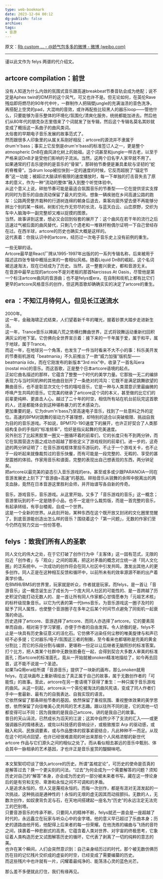 ```yaml
---
type: web-bookmark
date: 2023-12-04 00:12
dg-publish: false
archive: 
tags:
- 音游
---
```

原文：[Rb custom ... - @娇气包多多的微博 - 微博 (weibo.com)](https://weibo.com/2719969933/Klglt5XnI?pagetype=fav)

---

谨以此文作为 felys 两谱的代介绍文。  
  
## artcore compilation：前世  
  
没有人知道为什么内敛的氛围式音乐跟高速breakbeat节奏音轨会成为绝配；说不定是Aphex twin的IDM开的这个风气，可又也许不是。但无论如何，在英伦Rave残焰即将燃尽的90年代中叶，一群制作人把隔壁jungle的充满油渍的音色洗净，再搭配上空灵的pad，大混响的音效，或许再配些比较黑人的器乐loop——管他什么，只要能够为音乐整体的环境化/氛围化/清爽化服务，统统都能加进去。然后他们从80年代的朋克杂志里借来了个词就发了张专辑，然后这个专辑名莫名其妙就变成了概括这一系曲子的曲风类词。  
太俗套的早期电子音乐发展的故事范式了。  
然而跟很多人印象里的从属关系刚好相反：artcore的源流并不隶属于drum'n'bass；事实上它反倒是drum'n'bass的标准签订人之一，更是整个atmospheric DnB在曲风进化树上的始祖。这个词甚至和jungle一样古老，以至于严格来说DnB才是受他们影响的子流派。当然，这两个旧名字人家早就不用了。  
如果通常的打击乐提供的是音乐的“骨架”，那碎拍节奏便是兼具柔软与坚韧的“蛇的脊椎骨”。当drum loop被拉快到一定的速度的时候，它反而超脱了“锚定节奏”这一功能；被超过大脑读析极限的速度播放时，每一下单独的打击音失去了原本的意义，作为一种“流动的整体”融入到整个听觉体验中。  
从这个意义上说，碎拍节奏可能是最适合氛围音乐的节奏型——它在提供坚实支撑的同时为音乐的自由流动保留了最大的空间。想象一辆疾驰在乡间高速公路的跑车：公路两旁整齐栽种的行道树连绵的朝身后退去，乘客向窗外望去便不再能够分辨出个别的某一株树。树影们化作无穷尽的长流，与蓝天白云、山峦原野，交织为车中人脑海中一副完整却又难以捉摸的图景。  
当然，故事讲到这里，想必又会回到俗套的展开了：这个曲风在若干年的流行之后迅速过气被后面的曲风替代，只剩几个遗老和一堆铁杆粉偶尔证明一下自己曾经存在过。在西半球，artcore的历史也确实大概是这样的。  
这代表着：你我认识中的artcore，经历过一次电子音乐史上没有前例的重生。  
  
一些无聊的话。  
Artcore最早是React厂牌从1995-1997年出版的的一系列专辑名称，后来被用于描述这四张专辑中概括出来的一套相似风格。随着Liquid DnB的崛起，这个名词被迅速淘汰，现在已经成为了历史。当然，这一整套兴衰史，都和音游无关。  
在音游中最早出现的artcore不是刘老板的那首Narcissus At Oasis，尽管他是第一个标注artcore曲风的音游曲；也不是felys或era，在自制和街机上都有比它们更早的artcore风格音乐的创作，但这两首歌却确确实实的决定了artcore的重生。  
  
## era ：不知江月待何人，但见长江送流水  
  
2000年。  
这一年，金融海啸正式结束，人们望着新千年的曙光，握着钞票大踏步走进新生活。  
这一年，Trance音乐以捭阖八荒之势横扫舞曲世界，正式将锐舞运动重新扫回积满灰尘的地下室。它仿佛向全世界宣示着：接下来的一千年属于爱，属于和平，属于地球，属于Trance。  
而这一年，在地球另一个角落，也发生了一件当时看来不大不小的事：科乐美开发的节奏街机游戏「beatmania」不久前推出了一款“威力加强”版机型——beatmania iidx，而在它刚发布的新版本“3rd mix”中，收录了一首名叫era (nostal mix)的音乐。而这首歌，正是整个日本artcore语境的起点。  
正如它曲名描述的那样，它蕴含了整整一个时代的美学力量。它那独一无二的编排表现力与当时同机种的其他曲目划开了一条绝对的鸿沟：它既不是满足跳舞欲望的舞曲音乐，也不是彰显次文化个性的嘻哈音乐，它是一种与人类潜意识里最幽微的呼唤产生共鸣的音乐。它完美的继承了artcore这个词的本义，甚至做的比它们的前辈更纯粹、更直击人心。越过了二十年的时空，相信所有站在机台前玩完这首歌的人，还是都能体会到这种堪称暴力的艺术感染力。  
更加重要的是，它为drum'n'bass乃至高速电子音乐，找到了一处意料之外的定位。高速的BPM对跳舞的驱动力不甚理想，却特别的适合以突破极限、挑战自我为目的的音乐游戏。不如说，BPM170-190速度下的展开，也许正好契合了人类那结构复杂的手指的“标准频率”，恰好是指尖起舞的完美速度。  
另外别忘了比起黑胶里一圈又一圈循环着的前辈们，它的长度只有不到两分钟，而它在氛围营造方面之成功亦超越了那些定义了游戏规则的前辈们。进一步的，这奇迹的两分钟证明了：在音乐游戏框体里投币游玩的，不止于一个游戏关卡，也不止于一段听起来就像裁剪过的音乐快餐，而有可能是一段完整的、无暇的、享受的甚至震撼的体验。作家用音乐和谱面，完整的表现出自己想表现的东西，两分钟足矣。  
把artcore以最完美的姿态引入音乐游戏的era，甚至或多或少跟PARANOiA一同在音游发展史上刻下了“音游曲=高速”的基因。碎拍音乐从锐舞的余晖中脱离出的两支血脉，竟然在日本音游这里胜利会师，并开始谱写各自新的传奇。  
  
音乐，游戏音乐，音乐游戏。从这里开始，又多了「音乐游戏的音乐」这一概念；音游里玩到的不一定是随手小品，也不一定是什么裁剪版，而是一首完整的音乐，有起承转结，有亭台楼阁，自成一个世界。  
这是一个全新的世界。从此刻开始，某种东西在这个既开放又封闭的文化圈里觉醒了。到底音游能创造出怎么样的音乐？围绕着这个「第一问题」，无数的作家们至今仍然在努力交出一份份答卷。  
  
## felys ：致我们所有人的圣歌  
  
同人文化的伟大之处，在于它打破了创作行为中「主客体」这一固有范式，无限的拉近「创作者」与「观众」之间的距离，把这对矛盾的概念对立统一进「同人文化圈」的泛系统中。一次成功的创作将会在同人社区中引发共鸣，激发出其他人的更多创作。同人正是在这种相互反馈和循环中，以前所未有的效率源源不断的出产着美学价值。  
在BM98/BMS的世界里，玩家就是听众，作者就是玩家。而felys，是一首让「音游音乐」这一概念诞生出了成长为一个庞大同人社区的可能性的、是一首跨越了历史积淀仍能打动无数人的、是一首让所有同人作家都心甘情愿奉为「元祖艺术核」的标杆级现象音乐。以它为代表的第一代bms音乐，为音乐游戏这一圈子及时的赋予了同人属性，也使整个音游圈子在多年之后某个时间节点避免了同街机一起衰落的命运。  
历史选择了artcore、音游选择了artcore、而同人亦选择了artcore。它的要素简单而自由，相对易于学习掌握，亦便于作者的自由发挥。令人骄傲的是，felys不止是一块具有历史象征意义的活化石。它仿佛不沾染任何尘秽的唯美旋律与和声已经不必多提；它对器乐/电子/氛围这三者的制衡，至今看来也都堪称是完美的黄金分割比；而它的乐段分割与编排，更堪称一份足以让后继者无脑照抄的标准答案。打个比方，把人类某个社群中无数张脸叠在一起，会得到契合大多数人审美的标准面孔；而artcore的标准面孔，竟从一开始就被onoken精准地描绘了，如今再去回首，这不能不说是一个圣迹。  
如果TaQ用era给所谓「音游音乐」提供了一块新的画布，那么onoken就用felys，在这块画布上重新填绘出了真正属于自己的故事，属于无数创作者的「可能性」的故事。至此，artcore在另一套语境下获得了重生：一种只属于音乐游戏的曲风。从这一刻起，artcore从一个英伦被淘汰的曲风死语，变成了同人作者们手中一套最新、最有力的自我表达、自我实现的语言。  
它依然保留了那条碎拍节奏的基因，依然保留了重视氛围、重视整体效果的美学思想，依然保留了向往唯美心灵共鸣的艺术志趣。跟以往所不同的是，它的其他一切都变得可以不同：因为我做的是我自己artcore，讲的是我自己的故事。  
昔日的天山涓流，已然成长为滔天的江波；这其中自然少不了支流的汇入——或更强调器乐的情绪表达，或佐以科技感的音响设计，或极致推崇 Arp 的驱动感，或融入和风、民族调要素，或与作品整体的叙事紧密结合，凡此种种不一而足。从现在这个时间点回望，也许已经很难直观的听出来那些个人风格浓郁的新世代 artcore 作品与它们源头之间的相似之处了。而从看似相去甚远的音乐中甄别、体会其中一脉相承的艺术基因，才也许正是音乐鉴赏的醍醐味吧。  

---
  
本文絮絮叨叨谈了很久artcore的历史。所谓“盖棺定论”，可历史的使命是否真的是解答过去？换一个更尖刻的问法，“过去”为何会成为一个需要解答的问题？须知历史对自己的“解答”本身，亦会成为历史的一部分被未来者书写。藏在这一悖论身后的是有穷和无穷、卑渺和永恒之间不可调和的矛盾。  
人是追求永恒的，但人又是蔑视永恒的。而每一次创作，都是有涯对无涯发起的一次挑战，这种挑战是通神性的！永恒的无垠的虚无因其而动摇颤抖。无数的人，无数次创作，如奴隶背负泥与石，在天地间搭建起一座名为“历史”的永远注定无法完工的巴别塔。  
只要音游音乐的传承不断，只要同人的精神不断，felys就还一直会是一座超越了时代的，永远矗立在玩家与听众心中的金字塔。他的意义早已超过了乐曲本身；历史的道路由他开拓，他配得上后来者的每一份荣耀。在他洗练的编曲与飞扬的音符之间，挟裹着一种悲剧式的高贵。它蕴含着人类对世界、对宇宙的终极思考，它象征着人类构造历史又试图解答历史的循环，它代表了剥离了一切的纯粹的意志的美。  
也许在某个瞬间，人们会突然意识到：自己亲身经历过的时代，那个被无数仿佛历历在目的记忆残片交织成的虚妄的时空，已经变成了需要编纂的历史。  
而这些残片中也许就有一片，闪耀着最纯净的、能荡涤心灵的蓝色光芒。  
  
那么差不多便就此打住，我们有缘再见。